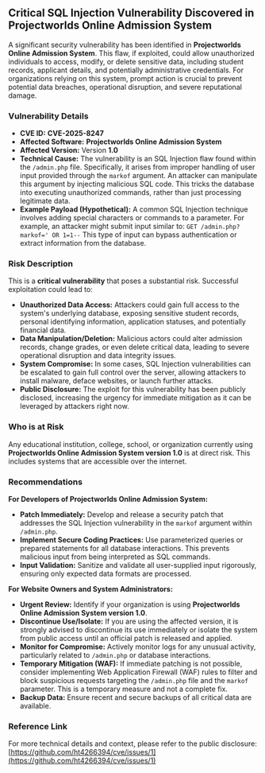 ## Critical SQL Injection Vulnerability Discovered in Projectworlds Online Admission System

A significant security vulnerability has been identified in **Projectworlds Online Admission System**. This flaw, if exploited, could allow unauthorized individuals to access, modify, or delete sensitive data, including student records, applicant details, and potentially administrative credentials. For organizations relying on this system, prompt action is crucial to prevent potential data breaches, operational disruption, and severe reputational damage.

### Vulnerability Details

*   **CVE ID:** **CVE-2025-8247**
*   **Affected Software:** **Projectworlds Online Admission System**
*   **Affected Version:** Version **1.0**
*   **Technical Cause:** The vulnerability is an SQL Injection flaw found within the `/admin.php` file. Specifically, it arises from improper handling of user input provided through the `markof` argument. An attacker can manipulate this argument by injecting malicious SQL code. This tricks the database into executing unauthorized commands, rather than just processing legitimate data.
*   **Example Payload (Hypothetical):**
    A common SQL Injection technique involves adding special characters or commands to a parameter. For example, an attacker might submit input similar to:
    `GET /admin.php?markof=' OR 1=1--`
    This type of input can bypass authentication or extract information from the database.

### Risk Description

This is a **critical vulnerability** that poses a substantial risk. Successful exploitation could lead to:

*   **Unauthorized Data Access:** Attackers could gain full access to the system's underlying database, exposing sensitive student records, personal identifying information, application statuses, and potentially financial data.
*   **Data Manipulation/Deletion:** Malicious actors could alter admission records, change grades, or even delete critical data, leading to severe operational disruption and data integrity issues.
*   **System Compromise:** In some cases, SQL Injection vulnerabilities can be escalated to gain full control over the server, allowing attackers to install malware, deface websites, or launch further attacks.
*   **Public Disclosure:** The exploit for this vulnerability has been publicly disclosed, increasing the urgency for immediate mitigation as it can be leveraged by attackers right now.

### Who is at Risk

Any educational institution, college, school, or organization currently using **Projectworlds Online Admission System version 1.0** is at direct risk. This includes systems that are accessible over the internet.

### Recommendations

**For Developers of Projectworlds Online Admission System:**

*   **Patch Immediately:** Develop and release a security patch that addresses the SQL Injection vulnerability in the `markof` argument within `/admin.php`.
*   **Implement Secure Coding Practices:** Use parameterized queries or prepared statements for all database interactions. This prevents malicious input from being interpreted as SQL commands.
*   **Input Validation:** Sanitize and validate all user-supplied input rigorously, ensuring only expected data formats are processed.

**For Website Owners and System Administrators:**

*   **Urgent Review:** Identify if your organization is using **Projectworlds Online Admission System version 1.0**.
*   **Discontinue Use/Isolate:** If you are using the affected version, it is strongly advised to discontinue its use immediately or isolate the system from public access until an official patch is released and applied.
*   **Monitor for Compromise:** Actively monitor logs for any unusual activity, particularly related to `/admin.php` or database interactions.
*   **Temporary Mitigation (WAF):** If immediate patching is not possible, consider implementing Web Application Firewall (WAF) rules to filter and block suspicious requests targeting the `/admin.php` file and the `markof` parameter. This is a temporary measure and not a complete fix.
*   **Backup Data:** Ensure recent and secure backups of all critical data are available.

### Reference Link

For more technical details and context, please refer to the public disclosure:
[https://github.com/ht4266394/cve/issues/1](https://github.com/ht4266394/cve/issues/1)